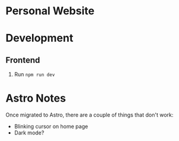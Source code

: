 # Personal Website

# Development

## Frontend

1. Run `npm run dev`

# Astro Notes

Once migrated to Astro, there are a couple of things that don't work:

- Blinking cursor on home page
- Dark mode?
